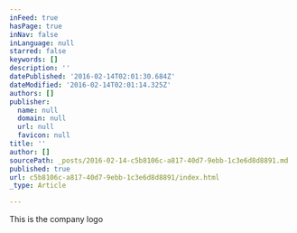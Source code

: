 ```yaml
---
inFeed: true
hasPage: true
inNav: false
inLanguage: null
starred: false
keywords: []
description: ''
datePublished: '2016-02-14T02:01:30.684Z'
dateModified: '2016-02-14T02:01:14.325Z'
authors: []
publisher:
  name: null
  domain: null
  url: null
  favicon: null
title: ''
author: []
sourcePath: _posts/2016-02-14-c5b8106c-a817-40d7-9ebb-1c3e6d8d8891.md
published: true
url: c5b8106c-a817-40d7-9ebb-1c3e6d8d8891/index.html
_type: Article

---
```

This is the company logo